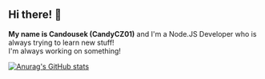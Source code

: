 ## Hi there! 👋

<b>My name is Candousek (CandyCZ01)</b> and
I'm a Node.JS Developer who is always trying to learn new stuff! <br>
I'm always working on something!

[![Anurag's GitHub stats](https://github-readme-stats.vercel.app/api?username=candousek)](https://github.com/anuraghazra/github-readme-stats)
